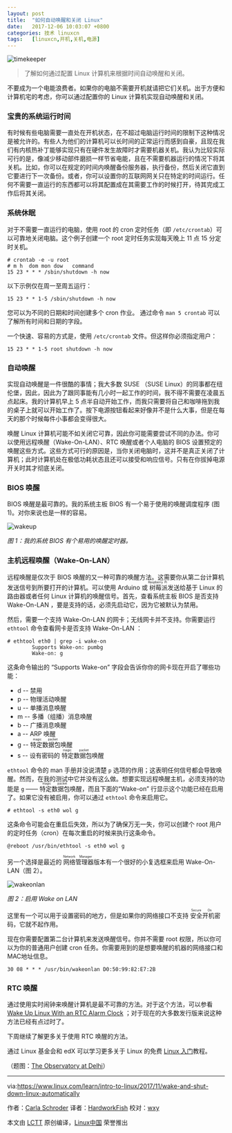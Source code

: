 ```yaml
---
layout: post
title:	"如何自动唤醒和关闭 Linux"
date:	2017-12-06 10:03:07 +0800 
categories:	技术 linuxcn 
tags:	[linuxcn,开机,关机,电源]
---
```



![timekeeper](/Asserts/Images//attachment/album/201712/06/100309kocmcg74gmes7zeo.jpg)



> 
> 了解如何通过配置 Linux 计算机来根据时间自动唤醒和关闭。
> 
> 
> 


不要成为一个电能浪费者。如果你的电脑不需要开机就请把它们关机。出于方便和计算机宅的考虑，你可以通过配置你的 Linux 计算机实现自动唤醒和关闭。


### 宝贵的系统运行时间


有时候有些电脑需要一直处在开机状态，在不超过电脑运行时间的限制下这种情况是被允许的。有些人为他们的计算机可以长时间的正常运行而感到自豪，且现在我们有内核热补丁能够实现只有在硬件发生故障时才需要机器关机。我认为比较实际可行的是，像减少移动部件磨损一样节省电能，且在不需要机器运行的情况下将其关机。比如，你可以在规定的时间内唤醒备份服务器，执行备份，然后关闭它直到它要进行下一次备份。或者，你可以设置你的互联网网关只在特定的时间运行。任何不需要一直运行的东西都可以将其配置成在其需要工作的时候打开，待其完成工作后将其关闭。


### 系统休眠


对于不需要一直运行的电脑，使用 root 的 cron 定时任务（即 `/etc/crontab`）可以可靠地关闭电脑。这个例子创建一个 root 定时任务实现每天晚上 11 点 15 分定时关机。



```
# crontab -e -u root
# m h  dom mon dow   command
15 23 * * * /sbin/shutdown -h now

```

以下示例仅在周一至周五运行：



```
15 23 * * 1-5 /sbin/shutdown -h now

```

您可以为不同的日期和时间创建多个 cron 作业。 通过命令 `man 5 crontab` 可以了解所有时间和日期的字段。


一个快速、容易的方式是，使用 `/etc/crontab` 文件。但这样你必须指定用户：



```
15 23 * * 1-5 root shutdown -h now

```

### 自动唤醒


实现自动唤醒是一件很酷的事情；我大多数 SUSE （SUSE Linux）的同事都在纽伦堡，因此，因此为了跟同事能有几小时一起工作的时间，我不得不需要在凌晨五点起床。我的计算机早上 5 点半自动开始工作，而我只需要将自己和咖啡拖到我的桌子上就可以开始工作了。按下电源按钮看起来好像并不是什么大事，但是在每天的那个时候每件小事都会变得很大。


唤醒 Linux 计算机可能不如关闭它可靠，因此你可能需要尝试不同的办法。你可以使用远程唤醒（Wake-On-LAN）、RTC 唤醒或者个人电脑的 BIOS 设置预定的唤醒这些方式。这些方式可行的原因是，当你关闭电脑时，这并不是真正关闭了计算机；此时计算机处在极低功耗状态且还可以接受和响应信号。只有在你拔掉电源开关时其才彻底关闭。


### BIOS 唤醒


BIOS 唤醒是最可靠的。我的系统主板 BIOS 有一个易于使用的唤醒调度程序 (图 1)。对你来说也是一样的容易。


![wakeup](/Asserts/Images//attachment/album/201712/06/100310rnn99t4p953ui69m.png)


*图 1：我的系统 BIOS 有个易用的唤醒定时器。*


### 主机远程唤醒（Wake-On-LAN）


远程唤醒是仅次于 BIOS 唤醒的又一种可靠的唤醒方法。这需要你从第二台计算机发送信号到所要打开的计算机。可以使用 Arduino 或<ruby> 树莓派 <rt>  Raspberry Pi </rt></ruby>发送给基于 Linux 的路由器或者任何 Linux 计算机的唤醒信号。首先，查看系统主板 BIOS 是否支持 Wake-On-LAN ，要是支持的话，必须先启动它，因为它被默认为禁用。


然后，需要一个支持 Wake-On-LAN 的网卡；无线网卡并不支持。你需要运行 `ethtool` 命令查看网卡是否支持 Wake-On-LAN ：



```
# ethtool eth0 | grep -i wake-on
        Supports Wake-on: pumbg
        Wake-on: g

```

这条命令输出的 “Supports Wake-on” 字段会告诉你你的网卡现在开启了哪些功能： 　　　


* d -- 禁用
* p -- 物理活动唤醒
* u -- 单播消息唤醒
* m -- 多播（组播）消息唤醒
* b -- 广播消息唤醒
* a -- ARP 唤醒
* g -- <ruby> 特定数据包 <rt>  magic packet </rt></ruby>唤醒
* s -- 设有密码的<ruby> 特定数据包 <rt>  magic packet </rt></ruby>唤醒


`ethtool` 命令的 man 手册并没说清楚 `p` 选项的作用；这表明任何信号都会导致唤醒。然而，在我的测试中它并没有这么做。想要实现远程唤醒主机，必须支持的功能是 `g` —— <ruby> 特定数据包 <rt>  magic packet </rt></ruby>唤醒，而且下面的“Wake-on” 行显示这个功能已经在启用了。如果它没有被启用，你可以通过 `ethtool` 命令来启用它。



```
# ethtool -s eth0 wol g

```

这条命令可能会在重启后失效，所以为了确保万无一失，你可以创建个 root 用户的定时任务（cron）在每次重启的时候来执行这条命令。



```
@reboot /usr/bin/ethtool -s eth0 wol g

```

另一个选择是最近的<ruby> 网络管理器 <rt>  Network Manager </rt></ruby>版本有一个很好的小复选框来启用 Wake-On-LAN（图 2）。


![wakeonlan](/Asserts/Images//attachment/album/201712/06/100310w4btt7b44ynlnnyz.png)


*图 2：启用 Wake on LAN*


这里有一个可以用于设置密码的地方，但是如果你的网络接口不支持<ruby> 安全开机 <rt>  Secure On </rt></ruby>密码，它就不起作用。


现在你需要配置第二台计算机来发送唤醒信号。你并不需要 root 权限，所以你可以为你的普通用户创建 cron 任务。你需要用到的是想要唤醒的机器的网络接口和MAC地址信息。



```
30 08 * * * /usr/bin/wakeonlan D0:50:99:82:E7:2B 

```

### RTC 唤醒


通过使用实时闹钟来唤醒计算机是最不可靠的方法。对于这个方法，可以参看 [Wake Up Linux With an RTC Alarm Clock](https://www.linux.com/learn/wake-linux-rtc-alarm-clock) ；对于现在的大多数发行版来说这种方法已经有点过时了。


下周继续了解更多关于使用 RTC 唤醒的方法。


通过 Linux 基金会和 edX 可以学习更多关于 Linux 的免费 [Linux 入门](https://training.linuxfoundation.org/linux-courses/system-administration-training/introduction-to-linux)教程。


（题图：[The Observatory at Delhi](http://www.columbia.edu/itc/mealac/pritchett/00routesdata/1700_1799/jaipur/delhijantarearly/delhijantarearly.html)）




---


via:<https://www.linux.com/learn/intro-to-linux/2017/11/wake-and-shut-down-linux-automatically>


作者：[Carla Schroder](https://www.linux.com/users/cschroder) 译者：[HardworkFish](https://github.com/HardworkFish) 校对：[wxy](https://github.com/wxy)


本文由 [LCTT](https://github.com/LCTT/TranslateProject) 原创编译，[Linux中国](https://linux.cn/) 荣誉推出
